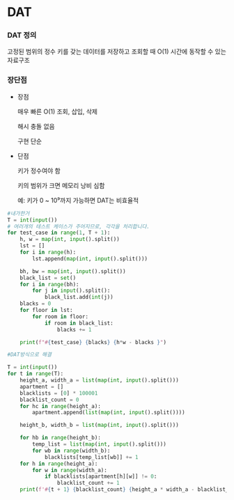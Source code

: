 # DAT

### DAT 정의
고정된 범위의 정수 키를 갖는 데이터를 저장하고 조회할 때 O(1) 시간에 동작할 수 있는 자료구조

### 장단점
- 장점
  
  매우 빠른 O(1) 조회, 삽입, 삭제
  
  해시 충돌 없음
  
  구현 단순

- 단점
  
  키가 정수여야 함
  
  키의 범위가 크면 메모리 낭비 심함

    예: 키가 0 ~ 10⁹까지 가능하면 DAT는 비효율적

```python
#내가한거
T = int(input())
# 여러개의 테스트 케이스가 주어지므로, 각각을 처리합니다.
for test_case in range(1, T + 1):
    h, w = map(int, input().split())
    lst = []
    for i in range(h):
        lst.append(map(int, input().split()))

    bh, bw = map(int, input().split())
    black_list = set()
    for i in range(bh):
        for j in input().split():
            black_list.add(int(j))
    blacks = 0
    for floor in lst:
        for room in floor:
            if room in black_list:
                blacks += 1

    print(f"#{test_case} {blacks} {h*w - blacks }")

```



```python
#DAT방식으로 해결

T = int(input())
for t in range(T):
    height_a, width_a = list(map(int, input().split()))
    apartment = []
    blacklists = [0] * 100001
    blacklist_count = 0
    for hc in range(height_a):
        apartment.append(list(map(int, input().split())))

    height_b, width_b = list(map(int, input().split()))

    for hb in range(height_b):
        temp_list = list(map(int, input().split()))
        for wb in range(width_b):
            blacklists[temp_list[wb]] += 1
    for h in range(height_a):
        for w in range(width_a):
            if blacklists[apartment[h][w]] != 0:
                blacklist_count += 1
    print(f'#{t + 1} {blacklist_count} {height_a * width_a - blacklist_count}')
```